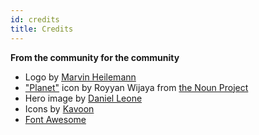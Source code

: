 ```yaml
---
id: credits
title: Credits
---
```


**From the community for the community**

* Logo by [Marvin Heilemann](https://github.com/muuvmuuv)
* ["Planet"](https://thenounproject.com/search/?q=universe&i=823017) icon by Royyan Wijaya from [the Noun Project](https://thenounproject.com/)
* Hero image by [Daniel Leone](https://unsplash.com/photos/g30P1zcOzXo)
* Icons by [Kavoon](https://pixelbuddha.net/)
* [Font Awesome](https://fontawesome.com/license)

